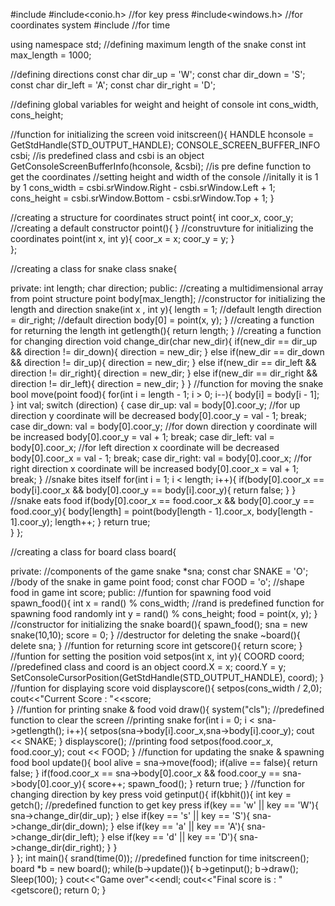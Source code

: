 #include<iostream>
#include<conio.h> //for key press
#include<windows.h> //for coordinates system
#include<ctime> //for time

using namespace std;
//defining maximum length of the snake
const int max_length = 1000;

//defining directions
const char dir_up = 'W';
const char dir_down = 'S';
const char dir_left = 'A';
const char dir_right = 'D';

//defining global variables for weight and height of console
int cons_width, cons_height;

//function for initializing the screen
void initscreen(){
    HANDLE hconsole = GetStdHandle(STD_OUTPUT_HANDLE);
    CONSOLE_SCREEN_BUFFER_INFO csbi; //is predefined class and csbi is an object
    GetConsoleScreenBufferInfo(hconsole, &csbi); //is pre define function to get the coordinates 
    //setting height and width of the console
    //initally it is 1 by 1
    cons_width = csbi.srWindow.Right - csbi.srWindow.Left + 1;
    cons_height = csbi.srWindow.Bottom - csbi.srWindow.Top + 1;
}

//creating a structure for coordinates
struct point{
int coor_x, coor_y;
//creating a default constructor
point(){
}
//construvture for initializing the coordinates
point(int x, int y){
    coor_x = x;
    coor_y = y;
}    
};

//creating a class for snake
class snake{

private:
      int length;
      char direction;
public:
     //creating a multidimensional array from point structure
     point body[max_length];
     //constructor for initializing the length and direction
     snake(int x , int y){
        length = 1; //default length
        direction = dir_right; //default direction
        body[0] = point(x, y);
     }
    //creating a function for returning the length
    int getlength(){
        return length;
    }
    //creating a function for changing direction
    void change_dir(char new_dir){
        if(new_dir == dir_up && direction != dir_down){
            direction = new_dir;
    }
    else if(new_dir == dir_down && direction != dir_up){
        direction = new_dir;
    }
    else if(new_dir == dir_left && direction != dir_right){
        direction = new_dir;
    }
    else if(new_dir == dir_right && direction != dir_left){
        direction = new_dir;
    }
}
//function for moving the snake
bool move(point food){
    for(int i = length - 1; i > 0; i--){
        body[i] = body[i - 1];
    }
    int val;
    switch (direction)
    {
    case dir_up:
        val = body[0].coor_y; //for up direction y coordinate will be decreased
        body[0].coor_y = val - 1;
        break;
    case dir_down:
        val = body[0].coor_y; //for down direction y coordinate will be increased
        body[0].coor_y = val + 1;
        break;
    case dir_left:
        val = body[0].coor_x; //for left direction x coordinate will be decreased
        body[0].coor_x = val - 1;
        break;
    case dir_right:
        val = body[0].coor_x; //for right direction x coordinate will be increased
        body[0].coor_x = val + 1;
        break;
    }
    //snake bites itself
    for(int i = 1; i < length; i++){
        if(body[0].coor_x == body[i].coor_x && body[0].coor_y == body[i].coor_y){
            return false;
        }
    }
    //snake eats food
    if(body[0].coor_x == food.coor_x && body[0].coor_y == food.coor_y){
        body[length] = point(body[length - 1].coor_x, body[length - 1].coor_y);
        length++;
        }
        return true;  
}
};

//creating a class for board 
class board{

private:
       //components of the game
       snake *sna;
       const char SNAKE = 'O'; //body of the snake in game
       point food;
       const char FOOD = 'o'; //shape food in game
       int score;
public:
     //funtion for spawning food
     void spawn_food(){
        int x = rand() % cons_width; //rand is predefined function for spawning food randomly
        int y = rand() % cons_height;
        food = point(x, y);
     }
     //constructor for initializing the snake
     board(){
        spawn_food();
        sna = new snake(10,10);
        score = 0;
     }
     //destructor for deleting the snake
     ~board(){
        delete sna;
     }
     //funtion for returning score
     int getscore(){
        return score;
     }
     //funtion for setting the position
     void setpos(int x, int y){
        COORD coord; //predefined class and coord is an object
        coord.X = x;
        coord.Y = y;
        SetConsoleCursorPosition(GetStdHandle(STD_OUTPUT_HANDLE), coord);
     }
     //funtion for displaying score
     void displayscore(){
      setpos(cons_width / 2,0);
      cout<<"Current Score : "<<score;   
     }
     //funtion for printing snake & food
     void draw(){
        system("cls"); //predefined function to clear the screen
        //printing snake
        for(int i = 0; i < sna->getlength(); i++){
            setpos(sna->body[i].coor_x,sna->body[i].coor_y);
            cout << SNAKE;
        }
         displayscore();
        //printing food
        setpos(food.coor_x, food.coor_y);
        cout << FOOD;
     }
     //function for updating the snake & spawning food 
     bool update(){
        bool alive = sna->move(food);
        if(alive == false){
            return false;
        }
        if(food.coor_x == sna->body[0].coor_x && food.coor_y == sna->body[0].coor_y){
            score++;
            spawn_food();
        }
        return true;
     }
     //function for changing direction by key press
     void getinput(){
        if(kbhit()){
            int key = getch(); //predefined function to get key press
            if(key == 'w' || key == 'W'){
                sna->change_dir(dir_up);
            }
            else if(key == 's' || key == 'S'){
                sna->change_dir(dir_down);
            }
            else if(key == 'a' || key == 'A'){
                sna->change_dir(dir_left);
            }
            else if(key == 'd' || key == 'D'){
                sna->change_dir(dir_right);
            }
        }   
     }
};
int main(){
    srand(time(0)); //predefined function for time
    initscreen();
    board *b = new board();
    while(b->update()){
        b->getinput();
        b->draw();
        Sleep(100);
    }
     cout<<"Game over"<<endl;
    cout<<"Final score is : "<<b->getscore();
    return 0;
}
